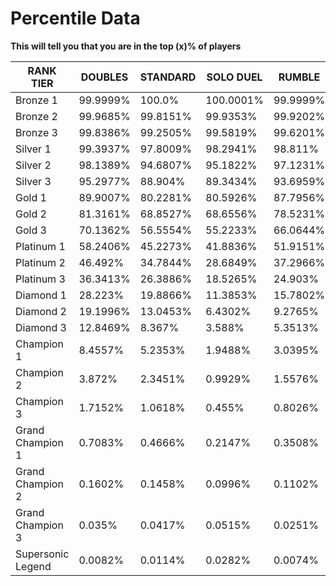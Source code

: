 # Percentile Data

**This will tell you that you are in the top (x)% of players**

|RANK TIER|DOUBLES|STANDARD|SOLO DUEL|RUMBLE|DROPSHOT|HOOPS|SNOW DAY|TOURNAMENT|
|---|---|---|---|---|---|---|---|---|
Bronze 1|99.9999%|100.0%|100.0001%|99.9999%|100.0%|100.0%|99.9999%|100.0001%
Bronze 2|99.9685%|99.8151%|99.9353%|99.9202%|99.8328%|99.9765%|99.55%|99.8065%
Bronze 3|99.8386%|99.2505%|99.5819%|99.6201%|99.2793%|99.8785%|98.5297%|99.2852%
Silver 1|99.3937%|97.8009%|98.2941%|98.811%|97.7229%|99.4621%|96.163%|98.1493%
Silver 2|98.1389%|94.6807%|95.1822%|97.1231%|94.1443%|98.3646%|92.4668%|95.9762%
Silver 3|95.2977%|88.904%|89.3434%|93.6959%|88.5835%|95.8902%|86.4718%|92.2435%
Gold 1|89.9007%|80.2281%|80.5926%|87.7956%|80.0287%|90.8687%|77.7885%|86.4594%
Gold 2|81.3161%|68.8527%|68.6556%|78.5231%|68.4669%|82.4352%|66.5118%|78.5174%
Gold 3|70.1362%|56.5554%|55.2233%|66.0644%|54.8806%|70.5962%|53.5752%|68.7878%
Platinum 1|58.2406%|45.2273%|41.8836%|51.9151%|41.047%|56.5836%|40.3719%|58.3353%
Platinum 2|46.492%|34.7844%|28.6849%|37.2966%|28.4726%|41.783%|28.3531%|48.0811%
Platinum 3|36.3413%|26.3886%|18.5265%|24.903%|18.5134%|28.7407%|18.826%|38.6314%
Diamond 1|28.223%|19.8866%|11.3853%|15.7802%|11.3065%|18.645%|11.6924%|30.3621%
Diamond 2|19.1996%|13.0453%|6.4302%|9.2765%|6.5096%|11.3792%|6.8014%|21.3221%
Diamond 3|12.8469%|8.367%|3.588%|5.3513%|3.5644%|6.7351%|3.7638%|14.4277%
Champion 1|8.4557%|5.2353%|1.9488%|3.0395%|1.8448%|3.8746%|1.9993%|9.319%
Champion 2|3.872%|2.3451%|0.9929%|1.5576%|0.8958%|2.1184%|1.0191%|4.3947%
Champion 3|1.7152%|1.0618%|0.455%|0.8026%|0.4207%|1.1419%|0.5192%|2.0044%
Grand Champion 1|0.7083%|0.4666%|0.2147%|0.3508%|0.1705%|0.5603%|0.2129%|0.8105%
Grand Champion 2|0.1602%|0.1458%|0.0996%|0.1102%|0.045%|0.1938%|0.0605%|0.2289%
Grand Champion 3|0.035%|0.0417%|0.0515%|0.0251%|0.0092%|0.0524%|0.0124%|0.0553%
Supersonic Legend|0.0082%|0.0114%|0.0282%|0.0074%|0.0035%|0.0264%|0.0062%|0.0103%